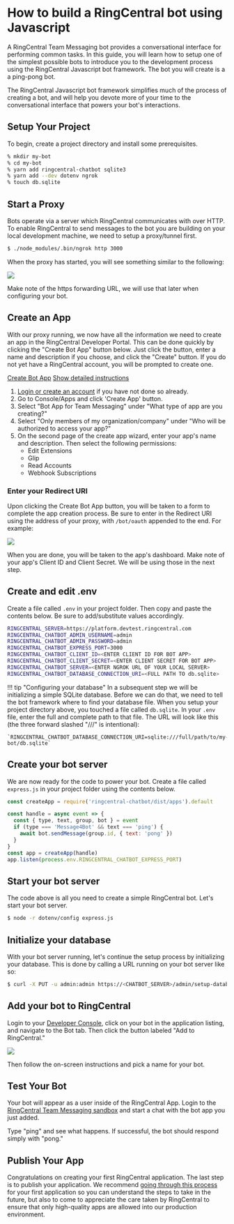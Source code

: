# How to build a RingCentral bot using Javascript

A RingCentral Team Messaging bot provides a conversational interface for performing common tasks. In this guide, you will learn how to setup one of the simplest possible bots to introduce you to the development process using the RingCentral Javascript bot framework. The bot you will create is a a ping-pong bot. 

The RingCentral Javascript bot framework simplifies much of the process of creating a bot, and will help you devote more of your time to the conversational interface that powers your bot's interactions.

## Setup Your Project

To begin, create a project directory and install some prerequisites.

```bash
% mkdir my-bot
% cd my-bot
% yarn add ringcentral-chatbot sqlite3
% yarn add --dev dotenv ngrok
% touch db.sqlite
```

## Start a Proxy

Bots operate via a server which RingCentral communicates with over HTTP. To enable RingCentral to send messages to the bot you are building on your local development machine, we need to setup a proxy/tunnel first. 

```bash
$ ./node_modules/.bin/ngrok http 3000
```

When the proxy has started, you will see something similar to the following:

<img src="../ngrok.png" class="img-fluid" />

Make note of the https forwarding URL, we will use that later when configuring your bot. 

## Create an App

With our proxy running, we now have all the information we need to create an app in the RingCentral Developer Portal. This can be done quickly by clicking the "Create Bot App" button below. Just click the button, enter a name and description if you choose, and click the "Create" button. If you do not yet have a RingCentral account, you will be prompted to create one.

<a target="_new" href="https://developer.ringcentral.com/new-app?name=Chatbot+Quick+Start+App&desc=A+simple+app+to+demo+creating+a+chat+bot+on+RingCentral&public=false&type=ServerBot&carriers=7710,7310,3420&permissions=ReadAccounts,SubscriptionWebhook,Glip,EditExtensions&redirectUri=" class="btn btn-primary">Create Bot App</a>
<a class="btn-link btn-collapse" data-toggle="collapse" href="#create-app-instructions" role="button" aria-expanded="false" aria-controls="create-app-instructions">Show detailed instructions</a>

<div class="collapse" id="create-app-instructions">
<ol>
<li><a href="https://developer.ringcentral.com/login.html#/">Login or create an account</a> if you have not done so already.</li>
<li>Go to Console/Apps and click 'Create App' button.</li>
<li>Select "Bot App for Team Messaging" under "What type of app are you creating?"</li>
<li>Select "Only members of my organization/company" under "Who will be authorized to access your app?"
<li>On the second page of the create app wizard, enter your app's name and description. Then select the following permissions:
  <ul>
    <li>Edit Extensions</li>
    <li>Glip</li>
    <li>Read Accounts</li>
    <li>Webhook Subscriptions</li>
  </ul>
  </li>
</ol>
</div>

### Enter your Redirect URI

Upon clicking the Create Bot App button, you will be taken to a form to complete the app creation process. Be sure to enter in the Redirect URI using the address of your proxy, with `/bot/oauth` appended to the end. For example:

<img src="../redirecturi.png" class="img-fluid" style="max-width: 600px" />

When you are done, you will be taken to the app's dashboard. Make note of your app's Client ID and Client Secret. We will be using those in the next step.

## Create and edit .env

Create a file called `.env` in your project folder. Then copy and paste the contents below. Be sure to add/substitute values accordingly.

```bash hl_lines="5 6 7 8"
RINGCENTRAL_SERVER=https://platform.devtest.ringcentral.com
RINGCENTRAL_CHATBOT_ADMIN_USERNAME=admin
RINGCENTRAL_CHATBOT_ADMIN_PASSWORD=admin
RINGCENTRAL_CHATBOT_EXPRESS_PORT=3000
RINGCENTRAL_CHATBOT_CLIENT_ID=<ENTER CLIENT ID FOR BOT APP>
RINGCENTRAL_CHATBOT_CLIENT_SECRET=<ENTER CLIENT SECRET FOR BOT APP>
RINGCENTRAL_CHATBOT_SERVER=<ENTER NGROK URL OF YOUR LOCAL SERVER>
RINGCENTRAL_CHATBOT_DATABASE_CONNECTION_URI=<FULL PATH TO db.sqlite>
```

!!! tip "Configuring your database"
    In a subsequent step we will be initializing a simple SQLite database. Before we can do that, we need to tell the bot framework where to find your database file. When you setup your project directory above, you touched a file called `db.sqlite`. In your `.env` file, enter the full and complete path to that file. The URL will look like this (the three forward slashed "///" is intentional): 

    `RINGCENTRAL_CHATBOT_DATABASE_CONNECTION_URI=sqlite:///full/path/to/my-bot/db.sqlite`

## Create your bot server

We are now ready for the code to power your bot. Create a file called `express.js` in your project folder using the contents below.

```javascript
const createApp = require('ringcentral-chatbot/dist/apps').default

const handle = async event => {
  const { type, text, group, bot } = event
  if (type === 'Message4Bot' && text === 'ping') {
    await bot.sendMessage(group.id, { text: 'pong' })
  }
}
const app = createApp(handle)
app.listen(process.env.RINGCENTRAL_CHATBOT_EXPRESS_PORT)
```

## Start your bot server

The code above is all you need to create a simple RingCentral bot. Let's start your bot server.

```bash
$ node -r dotenv/config express.js
```

## Initialize your database

With your bot server running, let's continue the setup process by initializing your database. This is done by calling a URL running on your bot server like so:

```bash
$ curl -X PUT -u admin:admin https://<CHATBOT_SERVER>/admin/setup-database
```

## Add your bot to RingCentral

Login to your [Developer Console](https://developer.ringcentral.com/), click on your bot in the application listing, and navigate to the Bot tab. Then click the button labeled "Add to RingCentral."

<img class="img-fluid" src="../add-to-ringcentral.png" style="max-width: 600px">

Then follow the on-screen instructions and pick a name for your bot.

## Test Your Bot

Your bot will appear as a user inside of the RingCentral App. Login to the [RingCentral Team Messaging sandbox](https://app.devtest.ringcentral.com/) and start a chat with the bot app you just added.

Type "ping" and see what happens. If successful, the bot should respond simply with "pong." 

## Publish Your App

Congratulations on creating your first RingCentral application. The last step is to publish your application. We recommend [going through this process](../../../basics/production) for your first application so you can understand the steps to take in the future, but also to come to appreciate the care taken by RingCentral to ensure that only high-quality apps are allowed into our production environment.
